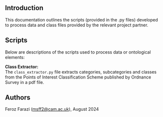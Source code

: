 ## Introduction ##

This documentation outlines the scripts (provided in the .py files) developed to process data and class files provided by the relevant project partner.

## Scripts ##

Below are descriptions of the scripts used to process data or ontological elements:

**Class Extractor:**<br/>
The `class_extractor.py` file extracts categories, subcategories and classes from the Points of Interest Classification Scheme published by Ordnance Survey in a pdf file.

## Authors ##
Feroz Farazi (msff2@cam.ac.uk), August 2024